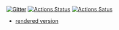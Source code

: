 [![Gitter](https://badges.gitter.im/odenipinedo/community.svg)](https://gitter.im/odenipinedo/community?utm_source=badge&utm_medium=badge&utm_campaign=pr-badge)
[![Actions Status](https://github.com/odenipinedo/odenipinedo.github.io/workflows/Jekyll%20site%20CI/badge.svg)](https://github.com/odenipinedo/odenipinedo.github.io/actions)
[![Actions Satus](https://github.com/odenipinedo/odenipinedo.github.io/workflows/Ruby%20CI/badge.svg)](https://github.com/odenipinedo/odenipinedo.github.io/actions)
- [rendered version](https://pinedo.org)
